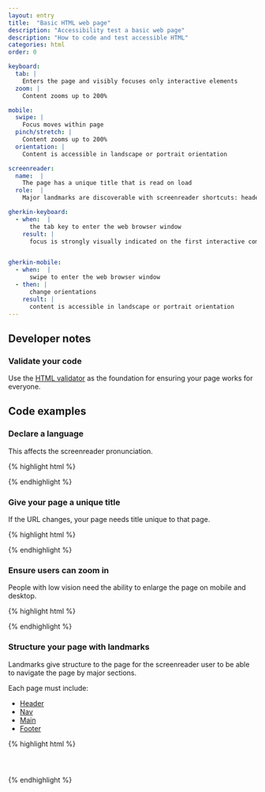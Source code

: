 ```yaml
---
layout: entry
title:  "Basic HTML web page"
description: "Accessibility test a basic web page"
description: "How to code and test accessible HTML"
categories: html
order: 0

keyboard:
  tab: |
    Enters the page and visibly focuses only interactive elements
  zoom: |
    Content zooms up to 200%

mobile:
  swipe: |
    Focus moves within page
  pinch/stretch: |
    Content zooms up to 200%
  orientation: |
    Content is accessible in landscape or portrait orientation

screenreader:
  name:  |
    The page has a unique title that is read on load
  role:  |
    Major landmarks are discoverable with screenreader shortcuts: header/banner, navigation, main and footer/content info landmarks

gherkin-keyboard: 
  - when:  |
      the tab key to enter the web browser window
    result: |
      focus is strongly visually indicated on the first interactive component


gherkin-mobile:
  - when:  |
      swipe to enter the web browser window
  - then: |
      change orientations
    result: |
      content is accessible in landscape or portrait orientation       
---
```

## Developer notes

### Validate your code

Use the [HTML validator](https://validator.w3.org/nu/) as the foundation for ensuring your page works for everyone.

## Code examples

### Declare a language

This affects the screenreader pronunciation.

{% highlight html %}
<html lang="en">
</html>
{% endhighlight %}

### Give your page a unique title

If the URL changes, your page needs title unique to that page.

{% highlight html %}
<head>
  <title>Page title</title>
</head>
{% endhighlight %}

### Ensure users can zoom in

People with low vision need the ability to enlarge the page on mobile and desktop.

{% highlight html %}
<head>
  <meta name="viewport" 
        content="width=device-width, 
        initial-scale=1">
</head>
{% endhighlight %}

### Structure your page with landmarks

Landmarks give structure to the page for the screenreader user to be able to navigate the page by major sections.

Each page must include:

- [Header](/checklist-web/header/)
- [Nav](/checklist-web/nav/)
- [Main](/checklist-web/main/)
- [Footer](/checklist-web/footer/)

{% highlight html %}
<header>
  <!-- Contains the site title -->
</header>
<nav>
  <!-- Primary navigation menu-->
</nav>
<main> 
  <!-- Main content -->
</main>
<footer>
  <!--  Site map and legal info -->
</footer>
{% endhighlight %}